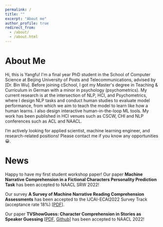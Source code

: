 ```yaml
---
permalink: /
title: ""
excerpt: "About me"
author_profile: true
redirect_from: 
  - /about/
  - /about.html
---
```


About Me
======
Hi, this is Yangfu! I'm a final year PhD student in the School of Computer Science at Beijing University of Posts and Telecommunications, advised by [Dr. Bin Wu]. Before joining cSchool, I got my Master's degree in Teaching & Curriculum  in German with a minor in psychology (psychometrics). My current research is at the intersection of NLP, HCI, and Psychometrics, where I design NLP tasks and conduct human studies to evaluate model performance, from which we aim to teach the model to learn like how a human learns. I also design interactive human-in-the-loop ML tools. My work has been published in HCI venues such as CSCW, CHI and NLP conferences such as ACL and NAACL. 

I’m actively looking for applied scientist, machine learning engineer, and research-related positions! Please contact me if you know any opportunities😀.

News
======
Happy to have my first student workshop paper! Our paper __Machine Narrative Comprehension in a Fictional Characters Personality Prediction Task__ has been accepted to NAACL SRW 2022!

Our survey __A Survey of Machine Narrative Reading Comprehension Assessments__ has been accepted to the IJCAI-ECAI2022 Survey Track (acceptance rate 18%)  [<a href='https://arxiv.org/pdf/2205.00299.pdf'>PDF</a>].

Our paper __TVShowGuess: Character Comprehension in Stories as Speaker Guessing__ [<a href='https://arxiv.org/pdf/2204.07721.pdf'>PDF</a>, <a href='https://github.com/YisiSang/TVSHOWGUESS'>Github</a>] has been accepted to NAACL 2022!



